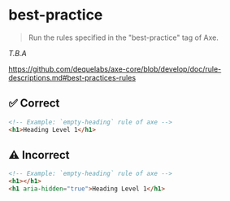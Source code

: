 # best-practice

> Run the rules specified in the "best-practice" tag of Axe.

_T.B.A_

https://github.com/dequelabs/axe-core/blob/develop/doc/rule-descriptions.md#best-practices-rules

## :white_check_mark: Correct

```html acot-template:templates/custom.html
<!-- Example: `empty-heading` rule of axe -->
<h1>Heading Level 1</h1>
```

## :warning: Incorrect

```html acot-template:templates/custom.html
<!-- Example: `empty-heading` rule of axe -->
<h1></h1>
<h1 aria-hidden="true">Heading Level 1</h1>
```
